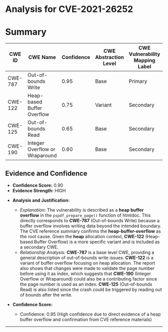# Analysis for CVE-2021-26252

# Summary
| CWE ID | CWE Name | Confidence | CWE Abstraction Level | CWE Vulnerability Mapping Label | CWE-Vulnerability Mapping Notes |
|---|---|---|---|---|---|
| CWE-787 | Out-of-bounds Write | 0.95 | Base | Primary | Allowed |
| CWE-122 | Heap-based Buffer Overflow | 0.75 | Variant | Secondary | Allowed |
| CWE-125 | Out-of-bounds Read | 0.65 | Base | Secondary | Allowed |
| CWE-190 | Integer Overflow or Wraparound | 0.60 | Base | Secondary | Allowed |

## Evidence and Confidence

*   **Confidence Score:** 0.90
*   **Evidence Strength:** HIGH

- **Analysis and Justification:**
  - *Explanation:* The vulnerability is described as a **heap buffer overflow** in the `pspdf_prepare_page()` function of htmldoc. This directly corresponds to **CWE-787** (Out-of-bounds Write) because a buffer overflow involves writing data beyond the intended boundary. The CVE reference summary confirms the **heap-buffer-overflow** as the root cause. Given the **heap** allocation context, **CWE-122** (Heap-based Buffer Overflow) is a more specific variant and is included as a secondary CWE.
  - *Relationship Analysis:* **CWE-787** is a base level CWE, providing a general description of out-of-bounds write issues. **CWE-122** is a variant of buffer overflow focusing on heap allocation. The report also shows that changes were made to validate the page number before using it as index, which suggests that **CWE-190** (Integer Overflow or Wraparound) could also be a contributing factor since the page number is used as an index. **CWE-125** (Out-of-bounds Read) is also listed since the crash could be triggered by reading out of bounds after the write.

- **Confidence Score:**
  - Confidence: 0.95 (High confidence due to direct evidence of a heap buffer overflow and confirmation from CVE reference materials)

---
